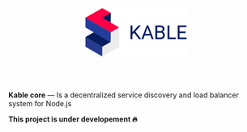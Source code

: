 <br>
<br>
<br>

<div align="center">
<img src="https://github.com/11ume/kable/blob/master/images/logo.png" width="200" height="auto"/>
</div>
<br>
<br>
<br>

**Kable core** — Is a decentralized service discovery and load balancer system for Node.js

**This project is under developement 🔥**
